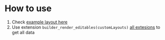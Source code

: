 # How to use

1. Check [example layout here](../templates/editmode/examples.html.twig)
2. Use extension `builder_render_editables(customLayouts)` [all extesions](../EXTENSION.md) to get all data
